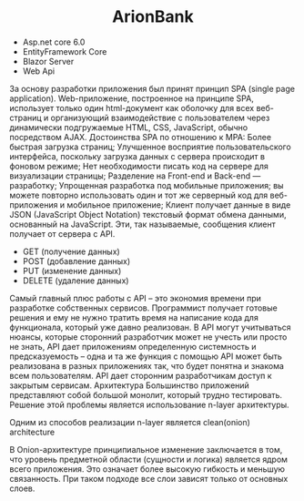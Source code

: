 <h1 align="center">ArionBank</h1>
<ul>
     <li>Asp.net core 6.0</li>
     <li>EntityFramework Core</li>
     <li>Blazor Server</li>
     <li>Web Api</li>
</ul>
За основу разработки приложения был принят принцип SPA (single page application).
Web-приложение, построенное на принципе SPA, использует только один html-документ как оболочку для всех веб-страниц и организующий взаимодействие с пользователем через динамически подгружаемые HTML, CSS, JavaScript, обычно посредством AJAX.
Достоинства SPA по отношению к MPA:
Более быстрая загрузка страниц;
Улучшенное восприятие пользовательского интерфейса, поскольку загрузка данных с сервера происходит в фоновом режиме;
Нет необходимости писать код на сервере для визуализации страницы;
Разделение на Front-end и Back-end — разработку;
Упрощенная разработка под мобильные приложения; вы можете повторно использовать один и тот же серверный код для веб-приложения и мобильное приложение;
Клиент получает данные в виде JSON (JavaScript Object Notation)  текстовый формат обмена данными, основанный на JavaScript. Эти, так называемые, сообщения клиент получает от сервера с API. 
<ul>
    <li>GET (получение данных)</li>
    <li>POST (добавление данных)</li>
    <li>PUT (изменение данных)</li>
    <li>DELETE (удаление данных)</li>
</ul>

Самый главный плюс работы с API – это экономия времени при разработке собственных сервисов. Программист получает готовые решения и ему не нужно тратить время на написание кода для функционала, который уже давно реализован.
В API могут учитываться нюансы, которые сторонний разработчик может не учесть или просто не знать,
API дает приложениям определенную системность и предсказуемость – одна и та же функция с помощью API может быть реализована в разных приложениях так, что будет понятна и знакома всем пользователям.
API дает сторонним разработчикам доступ к закрытым сервисам.
Архитектура
Большинство приложений представляют собой большой монолит, который трудно тестировать. Решение этой проблемы является использование n-layer архитектуры.

Одним из способов реализации n-layer является clean(onion) architecture

В Onion-архитектуре принципиальное изменение заключается в том, что уровень предметной области (сущности и логика) является ядром всего приложения. Это означает более высокую гибкость и меньшую связанность. При таком подходе все слои зависят только от основных слоев.
